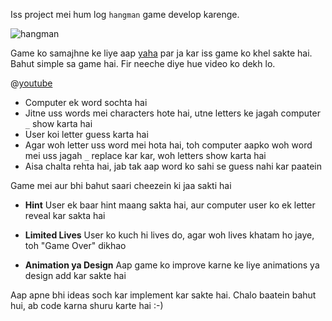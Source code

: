 Iss project mei hum log `hangman` game develop karenge. 

![hangman](images/hangman.png)

Game ko samajhne ke liye aap [yaha](https://hangmanwordgame.com) par ja kar iss game ko khel sakte hai. Bahut simple sa game hai. Fir neeche diye hue video ko dekh lo. 

@[youtube](https://www.youtube.com/watch?v=H4c9QEWsLmo)

- Computer ek word sochta hai
- Jitne uss words mei characters hote hai, utne letters ke jagah computer `_` show karta hai
- User koi letter guess karta hai
- Agar woh letter uss word mei hota hai, toh computer aapko woh word mei uss jagah `_` replace kar kar, woh letters show karta hai
- Aisa chalta rehta hai, jab tak aap word ko sahi se guess nahi kar paatein

Game mei aur bhi bahut saari cheezein ki jaa sakti hai
- **Hint**
User ek baar hint maang sakta hai, aur computer user ko ek letter reveal kar sakta hai

- **Limited Lives**
User ko kuch hi lives do, agar woh lives khatam ho jaye, toh "Game Over" dikhao

- **Animation ya Design**
Aap game ko improve karne ke liye animations ya design add kar sakte hai


Aap apne bhi ideas soch kar implement kar sakte hai.
Chalo baatein bahut hui, ab code karna shuru karte hai :-)
